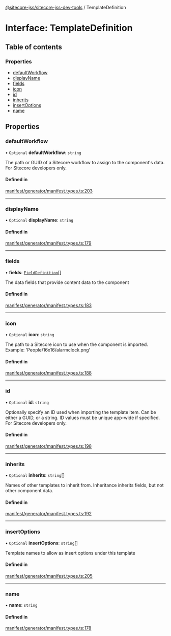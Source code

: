 [@sitecore-jss/sitecore-jss-dev-tools](../README.md) / TemplateDefinition

# Interface: TemplateDefinition

## Table of contents

### Properties

- [defaultWorkflow](TemplateDefinition.md#defaultworkflow)
- [displayName](TemplateDefinition.md#displayname)
- [fields](TemplateDefinition.md#fields)
- [icon](TemplateDefinition.md#icon)
- [id](TemplateDefinition.md#id)
- [inherits](TemplateDefinition.md#inherits)
- [insertOptions](TemplateDefinition.md#insertoptions)
- [name](TemplateDefinition.md#name)

## Properties

### defaultWorkflow

• `Optional` **defaultWorkflow**: `string`

The path or GUID of a Sitecore workflow to assign to the component's data.
For Sitecore developers only.

#### Defined in

[manifest/generator/manifest.types.ts:203](https://github.com/Sitecore/jss/blob/bfbc2dbc5/packages/sitecore-jss-dev-tools/src/manifest/generator/manifest.types.ts#L203)

___

### displayName

• `Optional` **displayName**: `string`

#### Defined in

[manifest/generator/manifest.types.ts:179](https://github.com/Sitecore/jss/blob/bfbc2dbc5/packages/sitecore-jss-dev-tools/src/manifest/generator/manifest.types.ts#L179)

___

### fields

• **fields**: [`FieldDefinition`](FieldDefinition.md)[]

The data fields that provide content data to the component

#### Defined in

[manifest/generator/manifest.types.ts:183](https://github.com/Sitecore/jss/blob/bfbc2dbc5/packages/sitecore-jss-dev-tools/src/manifest/generator/manifest.types.ts#L183)

___

### icon

• `Optional` **icon**: `string`

The path to a Sitecore icon to use when the component is imported.
Example: 'People/16x16/alarmclock.png'

#### Defined in

[manifest/generator/manifest.types.ts:188](https://github.com/Sitecore/jss/blob/bfbc2dbc5/packages/sitecore-jss-dev-tools/src/manifest/generator/manifest.types.ts#L188)

___

### id

• `Optional` **id**: `string`

Optionally specify an ID used when importing the template item.
Can be either a GUID, or a string. ID values must be unique app-wide if specified.
For Sitecore developers only.

#### Defined in

[manifest/generator/manifest.types.ts:198](https://github.com/Sitecore/jss/blob/bfbc2dbc5/packages/sitecore-jss-dev-tools/src/manifest/generator/manifest.types.ts#L198)

___

### inherits

• `Optional` **inherits**: `string`[]

Names of other templates to inherit from. Inheritance inherits fields, but not other component data.

#### Defined in

[manifest/generator/manifest.types.ts:192](https://github.com/Sitecore/jss/blob/bfbc2dbc5/packages/sitecore-jss-dev-tools/src/manifest/generator/manifest.types.ts#L192)

___

### insertOptions

• `Optional` **insertOptions**: `string`[]

Template names to allow as insert options under this template

#### Defined in

[manifest/generator/manifest.types.ts:205](https://github.com/Sitecore/jss/blob/bfbc2dbc5/packages/sitecore-jss-dev-tools/src/manifest/generator/manifest.types.ts#L205)

___

### name

• **name**: `string`

#### Defined in

[manifest/generator/manifest.types.ts:178](https://github.com/Sitecore/jss/blob/bfbc2dbc5/packages/sitecore-jss-dev-tools/src/manifest/generator/manifest.types.ts#L178)
